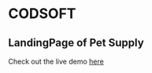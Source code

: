 # CODSOFT
## LandingPage of Pet Supply
Check out the live demo [here](https://madhanraj6.github.io/LandingPage/)
